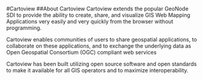 #Cartoview
##About Cartoview
Cartoview extends the popular GeoNode SDI to provide the ability to create, share, and visualize GIS Web Mapping Applications very easily and very quickly from the browser without programming.

Cartoview enables communities of users to share geospatial applications, to collaborate on these applications, and to exchange the underlying data as Open Geospatial Consortium (OGC) compliant web services

Cartoview has been built utilizing open source software and open standards to make it available for all GIS operators and to maximize interoperability.

